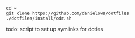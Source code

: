 ```
cd ~
git clone https://github.com/danielowa/dotfiles
./dotfiles/install/cdr.sh
```
todo: script to set up symlinks for doties
